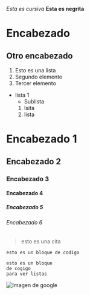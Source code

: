 *Esta es cursiva*
**Esta es negrita**
# Encabezado
## Otro encabezado


1. Esto es una lista
2. Segundo elemento
3. Tercer elemento
* lista 1
  * Sublista
  1. lsita
  2. lista

# Encabezado 1
## Encabezado 2
### Encabezado 3
#### Encabezado 4
##### Encabezado 5
###### Encabezado 6

> esto es una cita


`esto es un bloque de codigo`

~~~
esto es un bloque
de cogigo
para ver listas
~~~

![Imagen de google](https://static.vix.com/es/sites/default/files/styles/large/public/btg/curiosidades.batanga.com/files/trucos-escondidos-busquedas-de-google-1_0.jpg?itok=xWuNuoyW)

